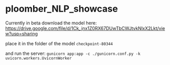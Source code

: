 # ploomber_NLP_showcase

Currently in beta
download the model here:
https://drive.google.com/file/d/1Ck_jnx1Z0RX67DUwTbCWJtvkNlxX2Lkt/view?usp=sharing

place it in the folder of the model `checkpoint-80344`

and run the server:
`gunicorn app:app -c ./gunicorn.conf.py -k uvicorn.workers.UvicornWorker`
